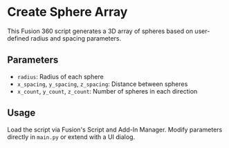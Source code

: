 # Create Sphere Array

This Fusion 360 script generates a 3D array of spheres based on user-defined radius and spacing parameters.

## Parameters

- `radius`: Radius of each sphere
- `x_spacing`, `y_spacing`, `z_spacing`: Distance between spheres
- `x_count`, `y_count`, `z_count`: Number of spheres in each direction

## Usage

Load the script via Fusion's Script and Add-In Manager. Modify parameters directly in `main.py` or extend with a UI dialog.